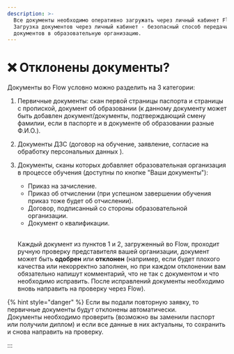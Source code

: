```yaml
---
description: >-
  Все документы необходимо оперативно загружать через личный кабинет Flow.
  Загрузка документов через личный кабинет - безопасный способ передачи
  документов в образовательную организацию.
---
```


# ❌ Отклонены документы?

Документы во Flow условно можно разделить на 3 категории:

1. Первичные документы: скан первой страницы паспорта и страницы с пропиской,  документ об образовании (к данному документу может быть добавлен документ/документы, подтверждающий смену фамилии, если в паспорте и в документе об образовании разные Ф.И.О.).
2. Документы ДЗС (договор на обучение, заявление, согласие на обработку персональных данных ).
3.  Документы, сканы которых добавляет образовательная организация в процессе обучения (доступны по кнопке "Ваши документы"):

    * Приказ на зачисление.
    * Приказ об отчислении (при успешном завершении обучения приказ тоже будет об отчислении).
    * Договор, подписанный со стороны образовательной организации.
    * Документ о квалификации.

    \
    Каждый документ из пунктов 1 и 2, загруженный во Flow, проходит ручную проверку представителя вашей  организации, документ может быть **одобрен** или **отклонен** (например, если будет плохого качества или некорректно заполнен, но при каждом отклонении вам обязательно напишут комментарий, что не так с документом и что необходимо исправить. После исправлений документы необходимо вновь направить на проверку через Flow).

{% hint style="danger" %}
Если вы подали повторную заявку, то первичные документы будут отклонены автоматически.\
Документы необходимо проверить (возможно вы заменили паспорт или получили диплом) и если все данные в них актуальны, то сохранить и снова направить на проверку.

:::
